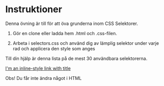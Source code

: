 # Instruktioner

Denna övning är till för att öva grunderna inom CSS Selektorer.

1. Gör en clone eller ladda hem .html och .css-filen. 

2. Arbeta i selectors.css och använd dig av lämplig selektor under varje rad och applicera den style som anges

Till din hjälp är denna lista på de mest 30 användbara selektorerna.

[I'm an inline-style link with title](https://www.google.com "Google's Homepage")

Obs! Du får inte ändra något i HTML
